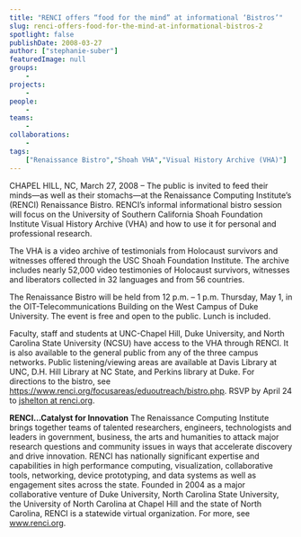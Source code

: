 ```yaml
---
title: "RENCI offers “food for the mind” at informational ‘Bistros’"
slug: renci-offers-food-for-the-mind-at-informational-bistros-2
spotlight: false
publishDate: 2008-03-27
author: ["stephanie-suber"]
featuredImage: null
groups:
    - 
projects:
    - 
people:
    - 
teams: 
    - 
collaborations:
    - 
tags:
    ["Renaissance Bistro","Shoah VHA","Visual History Archive (VHA)"]
---
```

CHAPEL HILL, NC, March 27, 2008 – The public is invited to feed their minds—as well as their stomachs—at the Renaissance Computing Institute’s (RENCI) Renaissance Bistro. RENCI’s informal informational bistro session will focus on the University of Southern California Shoah Foundation Institute Visual History Archive (VHA) and how to use it for personal and professional research. <!--more-->

The VHA is a video archive of testimonials from Holocaust survivors and witnesses offered through the USC Shoah Foundation Institute. The archive includes nearly 52,000 video testimonies of Holocaust survivors, witnesses and liberators collected in 32 languages and from 56 countries.

The Renaissance Bistro will be held from 12 p.m. – 1 p.m. Thursday, May 1, in the OIT-Telecommunications Building on the West Campus of Duke University. The event is free and open to the public. Lunch is included.

Faculty, staff and students at UNC-Chapel Hill, Duke University, and North Carolina State University (NCSU) have access to the VHA through RENCI. It is also available to the general public from any of the three campus networks. Public listening/viewing areas are available at Davis Library at UNC, D.H. Hill Library at NC State, and Perkins library at Duke. For directions to the bistro, see https://www.renci.org/focusareas/eduoutreach/bistro.php. RSVP by April 24 to
<a href="mailto:jshelton@renci.org">jshelton at renci.org</a>.

<strong>RENCI…Catalyst for Innovation</strong>
The Renaissance Computing Institute brings together teams of talented researchers, engineers, technologists and leaders in government, business, the arts and humanities to attack major research questions and community issues in ways that accelerate discovery and drive innovation. RENCI has nationally significant expertise and capabilities in high performance computing, visualization, collaborative tools, networking, device prototyping, and data systems as well as engagement sites across the state. Founded in 2004 as a major collaborative venture of Duke University, North Carolina State University, the University of North Carolina at Chapel Hill and the state of North Carolina, RENCI is a statewide virtual organization. For more, see <a href="https://www.renci.org/">www.renci.org</a>.
